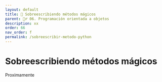 ```yaml
---
layout: default
title: 📕 Sobreescribiendo métodos mágicos
parent: 🏄‍♂️ 06. Programación orientada a objetos
description: xx
order: 66
nav_order: f
permalink: /sobreescribir-metodo-python
---
```


# Sobreescribiendo métodos mágicos
Proximamente